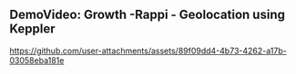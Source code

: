 

##  DemoVideo: Growth -Rappi -  Geolocation using Keppler


https://github.com/user-attachments/assets/89f09dd4-4b73-4262-a17b-03058eba181e

